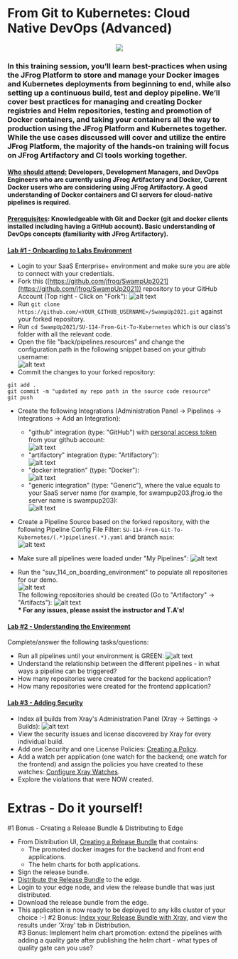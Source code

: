 # From Git to Kubernetes: Cloud Native DevOps (Advanced)
<p align="center">
  <img src="https://i.ibb.co/xq9xX6R/Screen-Shot-2021-05-01-at-14-22-19.png" />
</p>

### In this training session, you’ll learn best-practices when using the JFrog Platform to store and manage your Docker images and Kubernetes deployments from beginning to end, while also setting up a continuous build, test and deploy pipeline. We’ll cover best practices for managing and creating Docker registries and Helm repositories, testing and promotion of Docker containers, and taking your containers all the way to production using the JFrog Platform and Kubernetes together. While the use cases discussed will cover and utilize the entire JFrog Platform, the majority of the hands-on training will focus on JFrog Artifactory and CI tools working together.


#### <ins>Who should attend:</ins> Developers, Development Managers, and DevOps Engineers who are currently using JFrog Artifactory and Docker, Current Docker users who are considering using JFrog Artifactory. A good understanding of Docker containers and CI servers for cloud-native pipelines is required. 

#### <ins>Prerequisites</ins>: Knowledgeable with Git and Docker (git and docker clients installed including having a GitHub account). Basic understanding of DevOps concepts (familiarity with JFrog Artifactory).

#### <ins>Lab #1 - Onboarding to Labs Environment</ins>

- Login to your SaaS Enterprise+ environment and make sure you are able to connect with your credentials.
- Fork this ([https://github.com/jfrog/SwampUp2021](https://github.com/jfrog/SwampUp2021)) repository to your GitHub Account (Top right - Click on "Fork"):
![alt text](https://i.ibb.co/dr7btgf/Screen-Shot-2021-05-01-at-13-26-24.png)
- Run ```git clone https://github.com/<YOUR_GITHUB_USERNAME>/SwampUp2021.git``` against your forked repository.
- Run ```cd SwampUp2021/SU-114-From-Git-To-Kubernetes``` which is our class's folder with all the relevant code.
- Open the file "back/pipelines.resources" and change the configuration.path in the following snippet based on your github username:</br>
![alt text](https://i.ibb.co/wyrLVNK/Screen-Shot-2021-05-01-at-14-28-11.png)</br>
- Commit the changes to your forked repository:
 ```
git add .
git commit -m "updated my repo path in the source code resource"
git push
```
- Create the following Integrations (Administration Panel -> Pipelines -> Integrations -> Add an Integration):
    - "github" integration (type: "GitHub") with [personal access token](https://docs.github.com/en/github/authenticating-to-github/creating-a-personal-access-token) from your github account:</br>
    ![alt text](https://i.ibb.co/qkGd65z/Screen-Shot-2021-05-01-at-13-55-15.png)
    - "artifactory" integration (type: "Artifactory"):</br>
    ![alt text](https://i.ibb.co/5nDV957/Screen-Shot-2021-05-01-at-13-54-51.png)
    - "docker integration" (type: "Docker"):</br>
    ![alt text](https://i.ibb.co/TqdyPSC/Screen-Shot-2021-05-01-at-13-55-05.png)
    - "generic integration" (type: "Generic"), where the value equals to your SaaS server name (for example, for swampup203.jfrog.io the server name is swampup203): </br>
    ![alt text](https://i.ibb.co/CzmrF3n/Screen-Shot-2021-05-01-at-13-55-26.png)
- Create a Pipeline Source based on the forked repository, with the following Pipeline Config File Filter: ```SU-114-From-Git-To-Kubernetes/(.*)pipelines(.*).yaml``` and branch ```main```:</br>
![alt text](https://i.ibb.co/BrMcgw7/Screen-Shot-2021-05-01-at-13-55-40.png)

- Make sure all pipelines were loaded under "My Pipelines": 
![alt text](https://i.ibb.co/mqMSDpd/Screen-Shot-2021-05-11-at-13-32-51.png)

- Run the "suv_114_on_boarding_environment" to populate all repositories for our demo.</br>
![alt text](https://i.ibb.co/vVrLwtP/Screen-Shot-2021-05-01-at-14-13-10.png)</br>
The following repositories should be created (Go to "Artifactory" -> "Artifacts"):
![alt text](https://i.ibb.co/qY4YK77/Screen-Shot-2021-05-16-at-19-48-58.png)</br>
<b>* For any issues, please assist the instructor and T.A's!</b>

#### <ins>Lab #2 - Understanding the Environment</ins>

Complete/answer the following tasks/questions:
- Run all pipelines until your environment is GREEN:
![alt text](https://i.ibb.co/bP4tRcY/Screen-Shot-2021-05-11-at-14-34-34.png)
- Understand the relationship between the different pipelines - in what ways a pipeline can be triggered?
- How many repositories were created for the backend application?
- How many repositories were created for the frontend application?

#### <ins>Lab #3 - Adding Security</ins>

- Index all builds from Xray's Administration Panel (Xray -> Settings -> Builds):
![alt text](https://i.ibb.co/T4cLCsp/Screen-Shot-2021-05-11-at-15-21-48.png)
- View the security issues and license discovered by Xray for every individual build.
- Add one Security and one License Policies: [Creating a Policy](https://www.jfrog.com/confluence/display/JFROG/Creating+Xray+Policies+and+Rules#CreatingXrayPoliciesandRules-CreatingaPolicy).
- Add a watch per application (one watch for the backend; one watch for the frontend) and assign the policies you have created to these watches: [Configure Xray Watches](https://www.jfrog.com/confluence/display/JFROG/Configuring+Xray+Watches).
- Explore the violations that were NOW created.

# Extras - Do it yourself!

#1 Bonus - Creating a Release Bundle & Distributing to Edge</br>
- From Distribution UI, [Creating a Release Bundle](https://www.jfrog.com/confluence/display/JFROG/Distributing+Release+Bundles#DistributingReleaseBundles-CreatingaNewReleaseBundle) that contains:
    - The promoted docker images for the backend and front end applications.
    - The helm charts for both applications.
- Sign the release bundle.
- [Distribute the Release Bundle](https://www.jfrog.com/confluence/display/JFROG/Distributing+Release+Bundles#DistributingReleaseBundles-DistributingaReleaseBundle) to the edge.
- Login to your edge node, and view the release bundle that was just distributed.
- Download the release bundle from the edge.
- This application is now ready to be deployed to any k8s cluster of your choice :-)
#2 Bonus: [Index your Release Bundle with Xray](https://www.jfrog.com/confluence/display/JFROG/Distributing+Release+Bundles#DistributingReleaseBundles-XrayScanningofReleaseBundlesxraydata), and view the results under 'Xray' tab in Distribution.</br>
#3 Bonus: Implement helm chart promotion: extend the pipelines with adding a quality gate after publishing the helm chart - what types of quality gate can you use?</br>
